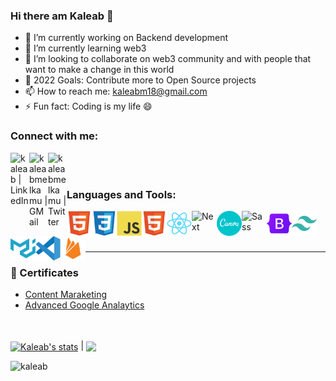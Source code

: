 

### Hi there am Kaleab 👋

- 🔭 I’m currently working on Backend development 
- 🌱 I’m currently learning web3
- 👯 I’m looking to collaborate on web3 community and with people that want to make a change in this world 
- 🥅 2022 Goals: Contribute more to Open Source projects
- 📫 How to reach me: kaleabm18@gmail.com
- ⚡ Fun fact: Coding is my life 😄

### Connect with me:


[<img align="left" alt="kaleab | LinkedIn" width="30px" src="https://camo.githubusercontent.com/c8a9c5b414cd812ad6a97a46c29af67239ddaeae08c41724ff7d945fb4c047e5/68747470733a2f2f6564656e742e6769746875622e696f2f537570657254696e7949636f6e732f696d616765732f7376672f6c696e6b6564696e2e737667" />][linkedin]
<a href="mailto:kaleabm18@gmail.com"><img align="left" alt="kaleabmelkamu | GMail" width="30px" src="https://camo.githubusercontent.com/4a3dd8d10a27c272fd04b2ce8ed1a130606f95ea6a76b5e19ce8b642faa18c27/68747470733a2f2f6564656e742e6769746875622e696f2f537570657254696e7949636f6e732f696d616765732f7376672f676d61696c2e737667" />
[<img align="left" alt="kaleabmelkamu | Twitter" width="30px" src="https://www.vectorlogo.zone/logos/twitter/twitter-tile.svg" />][twitter]

  <br/>
  <br/>

### Languages and Tools:


  
[<img align="left" alt="HTML5" width="40px" src="https://raw.githubusercontent.com/devicons/devicon/master/icons/html5/html5-original.svg"/>][github]
[<img align="left" alt="CSS" width="40px" src="https://raw.githubusercontent.com/devicons/devicon/master/icons/css3/css3-original.svg"/>][github]
[<img align="left" alt="JavaScript" width="40px" src="https://github.com/devicons/devicon/blob/master/icons/javascript/javascript-original.svg"/>][github]
[<img align="left" alt="Html5" width="40px" src="https://github.com/devicons/devicon/blob/master/icons/html5/html5-original.svg"/>][github]
[<img align="left" alt="React" width="40px" src="https://raw.githubusercontent.com/devicons/devicon/master/icons/react/react-original.svg"/>][github]
[<img align="left" alt="Next" width="40px"  src="https://camo.githubusercontent.com/bfedf1063f58b793a763019beb1a0b8ea4b4d7a3551a4b405ca1052f0a52f33a/68747470733a2f2f7261772e6769746875622e636f6d2f4c69656c416d61722f506f7274666f6c696f2f6d61737465722f7075626c69632f737667732f6e6578746a732e737667"/>][github]
[<img align="left" alt="Canva" width="40px" src="https://raw.githubusercontent.com/devicons/devicon/2ae2a900d2f041da66e950e4d48052658d850630/icons/canva/canva-original.svg"/>][github]
[<img align="left" alt="Sass" width="40px" src="https://camo.githubusercontent.com/3a61a49321fba37513904864aee93be1873b05f2cb84b9c13a5dfbb534ac17fa/68747470733a2f2f6564656e742e6769746875622e696f2f537570657254696e7949636f6e732f696d616765732f7376672f736173732e737667"/>][github]
[<img align="left" alt="Bootstrap" width="40px" src="https://raw.githubusercontent.com/devicons/devicon/master/icons/bootstrap/bootstrap-original.svg"/>][github]
[<img align="left" alt="Tailwind" width="40px" src="https://raw.githubusercontent.com/devicons/devicon/2ae2a900d2f041da66e950e4d48052658d850630/icons/tailwindcss/tailwindcss-plain.svg"/>][github]
[<img align="left" alt="Material UI" width="40px" src="https://raw.githubusercontent.com/devicons/devicon/2ae2a900d2f041da66e950e4d48052658d850630/icons/materialui/materialui-plain.svg"/>][github]
[<img align="left" alt="VS Code" src="https://raw.githubusercontent.com/devicons/devicon/2ae2a900d2f041da66e950e4d48052658d850630/icons/vscode/vscode-original.svg" width="40px"/>][github]
[<img align="left" alt="Firebase" width="40px" src="https://raw.githubusercontent.com/devicons/devicon/2ae2a900d2f041da66e950e4d48052658d850630/icons/firebase/firebase-plain.svg"/>][github]
     
<br/>
<br/>
<br/>
  
---
   ### 📜 Certificates
  

- [Content Maraketing](https://app-eu1.hubspot.com/academy/achievements/lfwbz681/en/1/kaleab-melkamu/content-marketing)
- [Advanced Google Analaytics](https://analytics.google.com/analytics/academy/certificate/S24jmXjtQEKim9mPyVA5Gg)

<br/>
<br/>
<a href="https://github-readme-stats.vercel.app/api?username=kaleabMelkamu&show_icons=true&theme=react&include_all_commits=true&count_private=true&hide_border=true"><img align="center" src="https://github-readme-stats.vercel.app/api?username=kaleabMelkamu&show_icons=true&theme=react&include_all_commits=true&count_private=true&hide_border=true" alt="Kaleab's stats" /></a> | <a href="https://github-readme-stats.vercel.app/api/top-langs/?username=kaleabMelkamu&layout=compact&langs_count=7&theme=react&hide_border=true"><img align="center" src="https://github-readme-stats.vercel.app/api/top-langs/?username=kaleabMelkamu&layout=compact&langs_count=7&theme=react&hide_border=true" /></a> 

<!--
![kaleab's GitHub stats](https://github-readme-stats.vercel.app/api?username=kaleabMelkamu&count_private=true&show_icons=true&theme=radical)
[![Top Langs](https://github-readme-stats.vercel.app/api/top-langs/?username=kaleabMelkamu&layout=compact&theme=react&hide_border=true)](https://github.com/kaleabMelkamu/github-readme-stats)
[![kaleab's wakatime stats](https://github-readme-stats.vercel.app/api/wakatime?username=kaleab)](https://github.com/kaleabMelkamu/github-readme-stats) -->

<p align="left"> <img src="https://komarev.com/ghpvc/?username=kaleabmelkamu&label=Profile%20Views&color=orange&style=flat-square" alt="kaleab" /> </p>
<div align='center'>
    <img src='https://github-readme-stats.vercel.app/api/wakatime?username=Kaleab&layout=compact' alt='' align='left' />
</div>

[linkedin]: https://www.linkedin.com/in/kaleabmelkamu-a30aa5175/
[github]:  https://github.com/kaleabmelkamu
[twitter]:https://twitter.com/dev_kaleab
